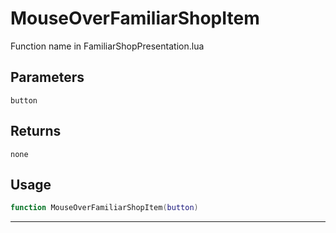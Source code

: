 # MouseOverFamiliarShopItem
Function name in FamiliarShopPresentation.lua
## Parameters
`button`
## Returns
`none`
## Usage
```lua
function MouseOverFamiliarShopItem(button)
```
---
